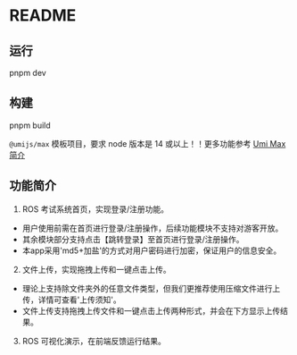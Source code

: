 # README

## 运行

pnpm dev

## 构建

pnpm build

`@umijs/max` 模板项目，要求 node 版本是 14 或以上！！更多功能参考 [Umi Max 简介](https://umijs.org/docs/max/introduce)

## 功能简介

1. ROS 考试系统首页，实现登录/注册功能。

- 用户使用前需在首页进行登录/注册操作，后续功能模块不支持对游客开放。
- 其余模块部分支持点击【跳转登录】至首页进行登录/注册操作。
- 本app采用'md5+加盐'的方式对用户密码进行加密，保证用户的信息安全。

2. 文件上传，实现拖拽上传和一键点击上传。

- 理论上支持除文件夹外的任意文件类型，但我们更推荐使用压缩文件进行上传，详情可查看'上传须知'。
- 文件上传支持拖拽上传文件和一键点击上传两种形式，并会在下方显示上传结果。

3. ROS 可视化演示，在前端反馈运行结果。
